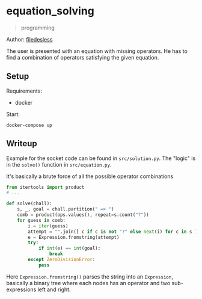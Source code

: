 # equation_solving

> programming

Author: [filedesless](https://github.com/filedesless)

The user is presented with an equation with missing operators. He has to find a combination of operators satisfying the given equation.


## Setup

Requirements:
- docker

Start:

```shell
docker-compose up
```

## Writeup

Example for the socket code can be found in `src/solution.py`. The "logic" is in the `solve()` function in `src/equation.py`.

It's basically a brute force of all the possible operator combinations

```python
from itertools import product
# ...

def solve(chall):
    s, _, goal = chall.partition(" => ")
    comb = product(ops.values(), repeat=s.count("?"))
    for guess in comb:
        i = iter(guess)
        attempt = "".join([ c if c is not "?" else next(i) for c in s ])
        e = Expression.fromstring(attempt)
        try: 
            if int(e) == int(goal):
                break
        except ZeroDivisionError:
            pass
```

Here `Expression.fromstring()` parses the string into an `Expression`, basically a binary tree where each nodes has an operator and two sub-expressions left and right.
